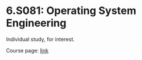 # 6.S081: Operating System Engineering

Individual study, for interest.

Course page: [link](https://pdos.csail.mit.edu/6.828/2020/schedule.html)
